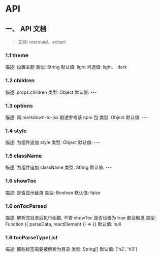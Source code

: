 # API

## 一、 API 文档

> 支持: mermaid、echart

### 1.1 theme

描述: 设置主题
类似: String
默认值: light
可选值: light、 dark

### 1.2 children

描述: props.children
类型: Object
默认值: ---

### 1.3 options

描述: 同 markdown-to-jsx 剧透参考该 npm 包
类型: Object
默认值: ---

### 1.4 style

描述: 为组件追加 style
类型: Object
默认值: ---

### 1.5 className

描述: 为组件追加 className
类型: String
默认值: ---

### 1.6 showToc

描述: 是否显示目录
类型: Boolean
默认值: false

### 1.6 onTocParsed

描述: 解析完目录后执行函数, 不管 showToc 是否设置为 true 都会触发
类型: Function  ({ parseData, reactElement }) => {}
默认值: null

### 1.6 tocParseTypeList

描述: 那些标签需要被解析为目录
类型: String[]
默认值: ['h2', 'h3']
